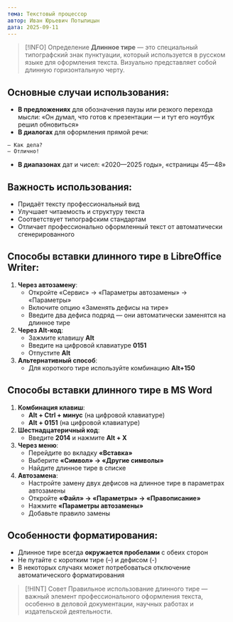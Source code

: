 ```yaml
---
тема: Текстовый процессор
автор: Иван Юрьевич Потылицын
дата: 2025-09-11
---
```


> [!INFO] Определение
> **Длинное тире** — это специальный типографский знак пунктуации, который используется в русском языке для оформления текста. Визуально представляет собой длинную горизонтальную черту.

## Основные случаи использования:

- **В предложениях** для обозначения паузы или резкого перехода мысли: «Он думал, что готов к презентации — и тут его ноутбук решил обновиться»
- **В диалогах** для оформления прямой речи:

```
— Как дела?
— Отлично!
```

- **В диапазонах** дат и чисел: «2020—2025 годы», «страницы 45—48»

## Важность использования:

- Придаёт тексту профессиональный вид
- Улучшает читаемость и структуру текста
- Соответствует типографским стандартам
- Отличает профессионально оформленный текст от автоматически сгенерированного

## Способы вставки длинного тире в LibreOffice Writer:

1. **Через автозамену**:
    - Откройте «Сервис» → «Параметры автозамены» → «Параметры»
    - Включите опцию «Заменять дефисы на тире»
    - Введите два дефиса подряд — они автоматически заменятся на длинное тире
2. **Через Alt-код**:
    - Зажмите клавишу **Alt**
    - Введите на цифровой клавиатуре **0151**
    - Отпустите **Alt**
3. **Альтернативный способ**:
    - Для короткого тире используйте комбинацию **Alt+150**

## Способы вставки длинного тире в MS Word

1. **Комбинация клавиш**:
	- **Alt + Ctrl + минус** (на цифровой клавиатуре)
	- **Alt + 0151** (на цифровой клавиатуре)
2. **Шестнадцатеричный код**:
	- Введите **2014** и нажмите **Alt + X**
3. **Через меню**:
	- Перейдите во вкладку **«Вставка»**
	- Выберите **«Символ» → «Другие символы»**
	- Найдите длинное тире в списке
4. **Автозамена**:
	- Настройте замену двух дефисов на длинное тире в параметрах автозамены
	- Откройте **«Файл» → «Параметры» → «Правописание»**
	- Нажмите **«Параметры автозамены»**
	- Добавьте правило замены

## Особенности форматирования:

- Длинное тире всегда **окружается пробелами** с обеих сторон
- Не путайте с коротким тире (–) и дефисом (-)
- В некоторых случаях может потребоваться отключение автоматического форматирования

> [!HINT] Совет
> Правильное использование длинного тире — важный элемент профессионального оформления текста, особенно в деловой документации, научных работах и издательской деятельности.
